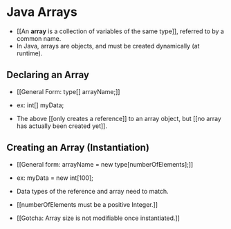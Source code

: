 # Java Arrays
- [[An **array** is a collection of variables of the same type]], referred to
  by a common name.
- In Java, arrays are objects, and must be created dynamically (at runtime).

## Declaring an Array
- [[General Form: type[] arrayName;]]
- ex: int[] myData;

- The above [[only creates a reference]] to an array object, but [[no array has
 actually been created yet]].

## Creating an Array (Instantiation)
- [[General form:  arrayName = new type[numberOfElements];]]
- ex: myData = new int[100];

- Data types of the reference and array need to match.
- [[numberOfElements must be a positive Integer.]]
- [[Gotcha: Array size is not
 modifiable once instantiated.]]